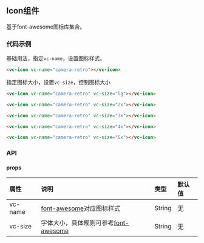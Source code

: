 <script>
    
    import vcDemo from 'sitecomponent/demo'

    export default {

        components: {

            vcDemo
        }
    }
</script>

## Icon组件

基于font-awesome图标库集合。

### 代码示例

基础用法，指定`vc-name`，设置图标样式。

<vc-demo>

<div slot="example">
<vc-icon vc-name="camera-retro"></vc-icon>
</div>

```html
<vc-icon vc-name="camera-retro"></vc-icon>
```

</vc-demo>

指定图标大小，设置`vc-size`，控制图标大小

<vc-demo>

<div slot="example">
<p>
    <vc-icon vc-name="camera-retro" vc-size="lg"></vc-icon>
</p>
<p>
    <vc-icon vc-name="camera-retro" vc-size="2x"></vc-icon>
</p>
<p>
    <vc-icon vc-name="camera-retro" vc-size="3x"></vc-icon>
</p>
<p>
    <vc-icon vc-name="camera-retro" vc-size="4x"></vc-icon>
</p>
<p>
    <vc-icon vc-name="camera-retro" vc-size="5x"></vc-icon>
</p>
</div>

```html
<vc-icon vc-name="camera-retro" vc-size="lg"></vc-icon>

<vc-icon vc-name="camera-retro" vc-size="2x"></vc-icon>

<vc-icon vc-name="camera-retro" vc-size="3x"></vc-icon>

<vc-icon vc-name="camera-retro" vc-size="4x"></vc-icon>

<vc-icon vc-name="camera-retro" vc-size="5x"></vc-icon>
```

</vc-demo>

### API

#### props

|属性|说明|类型|默认值|
|:---|:---|:---|:---|
|vc-name|[font-awesome](http://fontawesome.io/icons/)对应图标样式|String|无|
|vc-size|字体大小，具体规则可参考[font-awesome](http://fontawesome.io/examples/)|String|无|   

